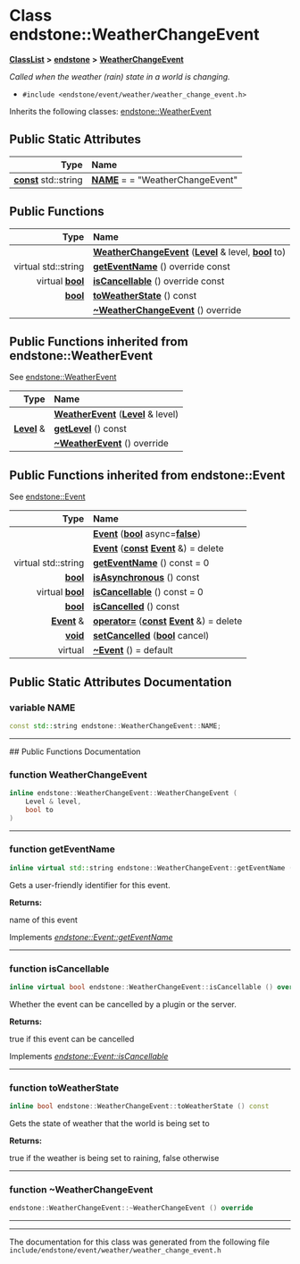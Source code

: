 

# Class endstone::WeatherChangeEvent



[**ClassList**](annotated.md) **>** [**endstone**](namespaceendstone.md) **>** [**WeatherChangeEvent**](classendstone_1_1WeatherChangeEvent.md)



_Called when the weather (rain) state in a world is changing._ 

* `#include <endstone/event/weather/weather_change_event.h>`



Inherits the following classes: [endstone::WeatherEvent](classendstone_1_1WeatherEvent.md)
































## Public Static Attributes

| Type | Name |
| ---: | :--- |
|  [**const**](classendstone_1_1Vector.md) std::string | [**NAME**](#variable-name)   = = "WeatherChangeEvent"<br> |










































## Public Functions

| Type | Name |
| ---: | :--- |
|   | [**WeatherChangeEvent**](#function-weatherchangeevent) ([**Level**](classendstone_1_1Level.md) & level, [**bool**](classendstone_1_1Vector.md) to) <br> |
| virtual std::string | [**getEventName**](#function-geteventname) () override const<br> |
| virtual [**bool**](classendstone_1_1Vector.md) | [**isCancellable**](#function-iscancellable) () override const<br> |
|  [**bool**](classendstone_1_1Vector.md) | [**toWeatherState**](#function-toweatherstate) () const<br> |
|   | [**~WeatherChangeEvent**](#function-weatherchangeevent) () override<br> |


## Public Functions inherited from endstone::WeatherEvent

See [endstone::WeatherEvent](classendstone_1_1WeatherEvent.md)

| Type | Name |
| ---: | :--- |
|   | [**WeatherEvent**](classendstone_1_1WeatherEvent.md#function-weatherevent) ([**Level**](classendstone_1_1Level.md) & level) <br> |
|  [**Level**](classendstone_1_1Level.md) & | [**getLevel**](classendstone_1_1WeatherEvent.md#function-getlevel) () const<br> |
|   | [**~WeatherEvent**](classendstone_1_1WeatherEvent.md#function-weatherevent) () override<br> |


## Public Functions inherited from endstone::Event

See [endstone::Event](classendstone_1_1Event.md)

| Type | Name |
| ---: | :--- |
|   | [**Event**](classendstone_1_1Event.md#function-event-12) ([**bool**](classendstone_1_1Vector.md) async=[**false**](classendstone_1_1Vector.md)) <br> |
|   | [**Event**](classendstone_1_1Event.md#function-event-22) ([**const**](classendstone_1_1Vector.md) [**Event**](classendstone_1_1Event.md) &) = delete<br> |
| virtual std::string | [**getEventName**](classendstone_1_1Event.md#function-geteventname) () const = 0<br> |
|  [**bool**](classendstone_1_1Vector.md) | [**isAsynchronous**](classendstone_1_1Event.md#function-isasynchronous) () const<br> |
| virtual [**bool**](classendstone_1_1Vector.md) | [**isCancellable**](classendstone_1_1Event.md#function-iscancellable) () const = 0<br> |
|  [**bool**](classendstone_1_1Vector.md) | [**isCancelled**](classendstone_1_1Event.md#function-iscancelled) () const<br> |
|  [**Event**](classendstone_1_1Event.md) & | [**operator=**](classendstone_1_1Event.md#function-operator) ([**const**](classendstone_1_1Vector.md) [**Event**](classendstone_1_1Event.md) &) = delete<br> |
|  [**void**](classendstone_1_1Vector.md) | [**setCancelled**](classendstone_1_1Event.md#function-setcancelled) ([**bool**](classendstone_1_1Vector.md) cancel) <br> |
| virtual  | [**~Event**](classendstone_1_1Event.md#function-event) () = default<br> |
















































































## Public Static Attributes Documentation




### variable NAME 

```C++
const std::string endstone::WeatherChangeEvent::NAME;
```




<hr>
## Public Functions Documentation




### function WeatherChangeEvent 

```C++
inline endstone::WeatherChangeEvent::WeatherChangeEvent (
    Level & level,
    bool to
) 
```




<hr>



### function getEventName 

```C++
inline virtual std::string endstone::WeatherChangeEvent::getEventName () override const
```



Gets a user-friendly identifier for this event.




**Returns:**

name of this event 





        
Implements [*endstone::Event::getEventName*](classendstone_1_1Event.md#function-geteventname)


<hr>



### function isCancellable 

```C++
inline virtual bool endstone::WeatherChangeEvent::isCancellable () override const
```



Whether the event can be cancelled by a plugin or the server.




**Returns:**

true if this event can be cancelled 





        
Implements [*endstone::Event::isCancellable*](classendstone_1_1Event.md#function-iscancellable)


<hr>



### function toWeatherState 

```C++
inline bool endstone::WeatherChangeEvent::toWeatherState () const
```



Gets the state of weather that the world is being set to




**Returns:**

true if the weather is being set to raining, false otherwise 





        

<hr>



### function ~WeatherChangeEvent 

```C++
endstone::WeatherChangeEvent::~WeatherChangeEvent () override
```




<hr>

------------------------------
The documentation for this class was generated from the following file `include/endstone/event/weather/weather_change_event.h`

